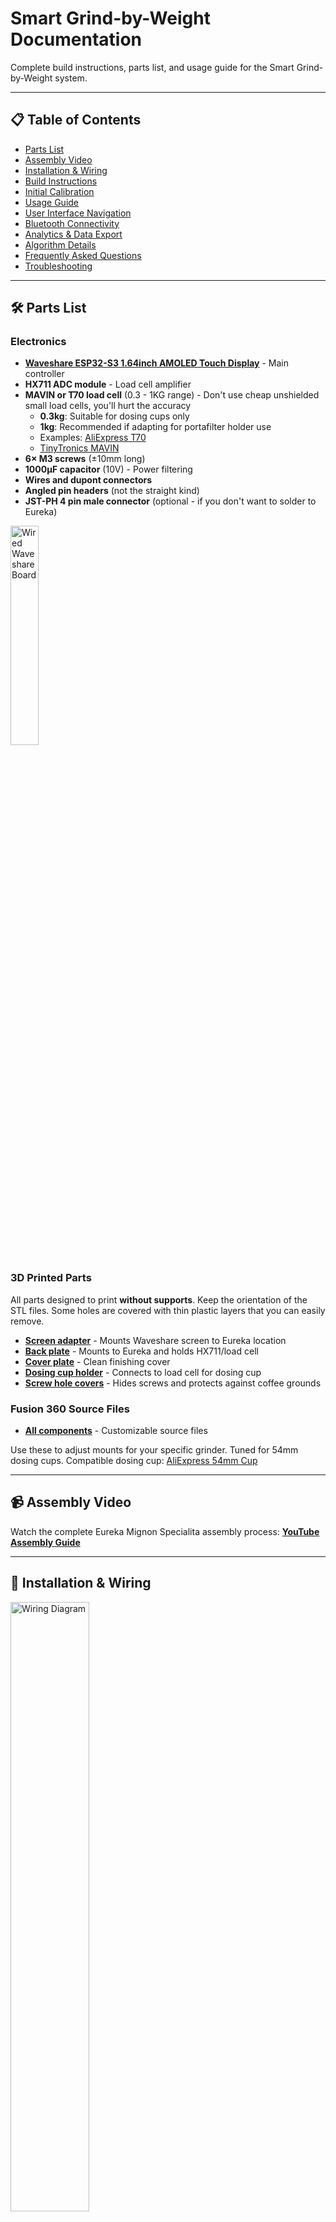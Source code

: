 # Smart Grind-by-Weight Documentation

Complete build instructions, parts list, and usage guide for the Smart Grind-by-Weight system.

---

## 📋 Table of Contents

- [Parts List](#️-parts-list)
- [Assembly Video](#-assembly-video)
- [Installation & Wiring](#-installation--wiring)
- [Build Instructions](#-build-instructions)
- [Initial Calibration](#️-initial-calibration)
- [Usage Guide](#-usage-guide)
- [User Interface Navigation](#️-user-interface-navigation)
- [Bluetooth Connectivity](#-bluetooth-connectivity)
- [Analytics & Data Export](#-analytics--data-export)
- [Algorithm Details](#-algorithm-details)
- [Frequently Asked Questions](#-frequently-asked-questions)
- [Troubleshooting](#-troubleshooting)

---

## 🛠️ Parts List

### Electronics
- **[Waveshare ESP32-S3 1.64inch AMOLED Touch Display](https://www.waveshare.com/esp32-s3-touch-amoled-1.64.htm)** - Main controller
- **HX711 ADC module** - Load cell amplifier  
- **MAVIN or T70 load cell** (0.3 - 1KG range) - Don't use cheap unshielded small load cells, you'll hurt the accuracy
  - **0.3kg**: Suitable for dosing cups only
  - **1kg**: Recommended if adapting for portafilter holder use
  - Examples: [AliExpress T70](https://nl.aliexpress.com/item/1005009409460619.html)
  - [TinyTronics MAVIN](https://www.tinytronics.nl/en/sensors/weight-pressure-force/load-cells/mavin-load-cell-0.3kg)
- **6× M3 screws** (±10mm long)
- **1000μF capacitor** (10V) - Power filtering
- **Wires and dupont connectors**
- **Angled pin headers** (not the straight kind)
- **JST-PH 4 pin male connector** (optional - if you don't want to solder to Eureka)

[<img src="images/waveshare_board_wired_up_1.jpg" alt="Wired Waveshare Board" width="30%">](images/waveshare_board_wired_up_1.jpg)

### 3D Printed Parts

All parts designed to print **without supports**. Keep the orientation of the STL files. Some holes are covered with thin plastic layers that you can easily remove.

- **[Screen adapter](3d_files/Waveshare%20AMOLED%201_64%20adapter.stl)** - Mounts Waveshare screen to Eureka location
- **[Back plate](3d_files/Back%20plate.stl)** - Mounts to Eureka and holds HX711/load cell  
- **[Cover plate](3d_files/Cover.stl)** - Clean finishing cover
- **[Dosing cup holder](3d_files/Cup%20holder.stl)** - Connects to load cell for dosing cup
- **[Screw hole covers](3d_files/Cup%20holder%20hole%20cover.stl)** - Hides screws and protects against coffee grounds

### Fusion 360 Source Files
- **[All components](https://a360.co/3HYgubb)** - Customizable source files

Use these to adjust mounts for your specific grinder. Tuned for 54mm dosing cups. 
Compatible dosing cup: [AliExpress 54mm Cup](https://nl.aliexpress.com/item/1005006526852408.html)

---

## 📹 Assembly Video

Watch the complete Eureka Mignon Specialita assembly process: **[YouTube Assembly Guide](https://youtu.be/-kfKjiwJsGM)**

---

## 🔌 Installation & Wiring

[<img src="images/wiring_diagram.png" alt="Wiring Diagram" width="50%">](images/wiring_diagram.png)

### Pin Configuration

**HX711 Load Cell Amplifier Connections:**
```
ESP32-S3 GPIO 2    →    HX711 SCK
ESP32-S3 GPIO 3    →    HX711 DOUT
ESP32-S3 3.3V      →    HX711 VCC
ESP32-S3 GND       →    HX711 GND
```

**Eureka Mignon Connections:**

⚠️ **CRITICAL WARNING:** Always verify your specific Eureka's wiring independently! Wire colors vary between units and cannot be trusted. Use the numbered pin positions shown in the reference image.

Using the 4-pin Eureka plug pinout (see `images/4-pin_Eureka_plug_pinout.png`), counting from left to right with the plug oriented with 'ribs' towards you:

[<img src="images/4-pin_Eureka_plug_pinout.png" alt="4-Pin Eureka Plug Pinout" width="50%">](images/4-pin_Eureka_plug_pinout.png)

```
ESP32-S3 5V        →    Pin 1 (5V power)
                        Pin 2 (Button signal - not used in this project)
ESP32-S3 GPIO 18   →    Pin 3 (Motor control signal)
ESP32-S3 GND       →    Pin 4 (Ground)
```

**4-Pin Eureka Plug Reference (Left to Right):**
- **Pin 1**: 5V power supply
- **Pin 2**: Button signal (unused in this project)  
- **Pin 3**: Motor control signal
- **Pin 4**: Ground

⚠️ **VERIFY 5V:** Use a multimeter to confirm 5V pin - wire colors vary between units! The Waveshare board has reverse polarity protection, and button/motor wires can be swapped without risk of damage.

### Installation Steps

1. **Flash the firmware** on the Waveshare board (see Build Instructions below)
2. **Add the 1000μF capacitor** between 5V and ground (protects against brownouts)
3. **Create HX711 to Waveshare connection:**
   - Add angled pin headers to HX711 (VCC, GND, DOUT, SCK pins)
   - Connect dupont cables to Waveshare board
   - Load cell can be directly soldered to HX711
4. **For Eureka Mignon assembly:**
   - Disassemble top plate and front plate
   - Remove the button and store it (not needed)
   - Use JST-PH plug to connect to Waveshare board
   - **WARNING:** Wire colors vary significantly between Eureka units - always verify pin functions with a multimeter before connecting!
   - Mount Waveshare screen using 3D printed adapter where original screen was
   - Fish HX711 wire through housing, exit via button hole
   - Mount load cell and HX711 to 3D printed back plate
   - Clip 3D printed back plate onto Eureka Mignon
   - Connect plug to HX711
   - Add 3D printed cover plate and screw down
   - Add 3D printed dosing cup holder on load cell and screw down
   - Hide screws with 3D printed screw covers

---

## 🚀 Build Instructions

### Development Platform

This project uses the **pioarduino ESP32 platform** (a community fork) instead of the standard Espressif ESP32 platform. This ensures proper support for our device.

**Platform Details:**
- **Platform**: [pioarduino/platform-espressif32](https://github.com/pioarduino/platform-espressif32) (stable release)
- **Framework**: Arduino ESP32 Core 3.x (controlled by pioarduino platform)
- **Target**: ESP32-S3 with AMOLED touch display

The platform dependency is automatically handled by PlatformIO via the `platformio.ini` configuration.

### Initial USB Flashing
```bash
# Install Python dependencies (auto-handled by grinder tool)
python3 tools/grinder.py install

# Build and upload via USB
python3 tools/grinder.py build
pio run --target upload -e waveshare-esp32s3-touch-amoled-164
```

### BLE OTA Updates (After Initial Setup)
```bash
# Build firmware and upload wirelessly
python3 tools/grinder.py build-upload

# Or upload specific firmware
python3 tools/grinder.py upload path/to/firmware.bin

# Force full firmware update (skip delta patching)
python3 tools/grinder.py build-upload --force-full
```

---

## ⚖️ Initial Calibration

After flashing firmware, calibrate the load cell for accurate measurements:

1. **Access calibration**: Settings → Swipe left to Tools tab → Press "CALIBRATE"
2. **Empty calibration**: Remove all weight from scale platform → Press OK
3. **Weight calibration**: 
   - Place known weight on scale (e.g., coffee mug with water)
   - Use +/- buttons to adjust displayed value to match actual weight
   - Press OK to complete

**Tip**: A coffee mug with water makes ideal calibration weight - weigh it on kitchen scale first.

---

## 📱 Usage Guide

### Grinding Profiles
All profiles are fully customizable - these are default starting weights:
- **Single**: Default ~9g (customizable)
- **Double**: Default ~18g (customizable)  
- **Custom**: Default ~21.5g (customizable)

### Navigation
- **Swipe left/right** to navigate between menu tabs
- **Tap** to select profiles or buttons
- **Long press** on profile weights to edit/customize them

### Basic Operation
1. Select profile by tapping on main screen
2. **Long press** any profile weight to edit/customize it
3. Place dosing cup on scale platform
4. Press GRIND button - scale will tare automatically
5. System grinds to precise target weight using predictive algorithm
6. GRIND COMPLETE screen shows final weight and statistics

### Display Modes
- **Arc Layout**: Clean, minimal arc-based interface
- **Nerdy Layout**: Detailed charts showing flow rates and real-time grinding analytics
- **Switching**: Tap anywhere on grind screen to switch between layouts during grinding

---

## 🗺️ User Interface Navigation

```
Main Screen (swipe left/right between tabs)
|
+-- Single Profile 
|   |-- Weight display (long press to edit)
|   \-- GRIND button
|
+-- Double Profile
|   |-- Weight display (long press to edit)
|   \-- GRIND button
|
+-- Custom Profile
|   |-- Weight display (long press to edit)
|   \-- GRIND button
|
\-- Settings (swipe left/right between sub-tabs)
    |
    +-- Tools
    |   |-- Calibrate button
    |   |-- Motor test button
    |   \-- Tare button
    |
    +-- Info (default tab)
    |   |-- System information
    |   |-- Build version & uptime
    |   |-- Memory & statistics
    |   \-- Refresh stats button
    |
    +-- Settings
    |   |-- Bluetooth toggle (30m timer)
    |   |-- Bluetooth startup toggle (configurable auto-enable)
    |   |-- Brightness sliders
    |   |-- Purge data button (clears logged grind sessions)
    |   \-- Reset settings button
    |
    \-- Reset
        \-- Factory reset options

During Grinding:
|-- Weight display & progress
|-- Tap anywhere: Arc ↔ Nerdy display modes
\-- STOP button
```

---

## 🔵 Bluetooth Connectivity

### Startup Behavior
- **Bluetooth startup is configurable** in **Settings → Settings tab → Startup**
- When enabled: **Bluetooth automatically enables for 5 minutes** after power on
- When disabled: Bluetooth remains off at startup (can still be enabled manually)
- Indicated by blue Bluetooth symbol in top-right corner

### Manual Control
- Enable Bluetooth manually in **Settings → Settings tab**
- **30-minute timer** when manually enabled
- Toggle on/off as needed

### Uses
- **BLE OTA firmware updates** - Wireless firmware flashing
- **Data export** - Transfer grind session data to computer
- **Analytics** - Real-time data streaming for analysis
- **Device management** - Remote configuration and monitoring

---

## 📊 Analytics & Data Export

### Launch Interactive Dashboard
```bash
# Export data and launch Streamlit dashboard
python3 tools/grinder.py analyze

# Or view reports from existing data
python3 tools/grinder.py report
```

### Available Tools
```bash
python3 tools/grinder.py --help          # Show all available commands
python3 tools/grinder.py scan            # Scan for BLE devices
python3 tools/grinder.py connect         # Connect to grinder device  
python3 tools/grinder.py debug           # Stream live debug logs
python3 tools/grinder.py info            # Get device system information
python3 tools/grinder.py export          # Export grind data to database
```

### Tools Directory Structure
- **`grinder.py`**: Cross-platform Python tool for all operations (build, upload, analyze)
- **`ble/`**: BLE communication tools and OTA update system
- **`streamlit-reports/`**: Interactive data visualization and analytics
- **`database/`**: SQLite database management for grind session storage

---

## 🧠 Algorithm Details

### Why This Algorithm Works

- **Zero-shot learning algorithm**: Needs no prior knowledge or manually tuned variables. Instantly adapts to changes in temperature, humidity, grinding coarseness, bean type, etc.
- **Two-tier approach**: Grinding is noisy (mechanical, electrical) so we use a sophisticated approach:
  - **Predictive Phase**: Grind as fast as possible using predictive algorithm to barely UNDERSHOOT target weight (overshoot is unrecoverable)
  - **Learning Phase**: Learns flow rate and grind latency (bean to cup time) to predict when to stop motor (coast time)
  - **Pulse Phase**: Uses worst-case (95th percentile) flow rate for conservative pulsing until target ± tolerance is reached

### Key Algorithm Steps

1. **Determine grind latency** from first detectable flow over 500ms confirmation window
2. **Compute motor stop target weight** from latency × flow × coast ratio (USER_LATENCY_TO_COAST_RATIO)
3. **Stop at target - motor_stop_target_weight**, then apply bounded pulses based on 95th percentile flow rate
4. **Conservative approach**: Err on undershooting to prevent overshoot, repeat until target ± tolerance reached

---

## ❓ Frequently Asked Questions

**Will this modification work on grinders other than the Eureka Mignon Specialita (e.g., Baratza, Niche, or other Eureka models like the Crono, Atom, XL, Manuale)?**

The electronics are universal, but you'll need to explore your specific grinder. Find a 5V supply internally or provide one externally (USB adapter). Identify motor control signals and design custom mounting for the display and scale. I can't provide specific guidance for other grinders as I don't have access to test them. The Fusion 360 source files are included to help with adaptations.

**Can I use this to grind directly into a portafilter instead of a dosing cup?**

Yes, but you'll need to make modifications. Use a 1kg load cell instead of 0.3kg for better accuracy with heavier portafilters. You'll also need to design and 3D print a custom portafilter holder that mounts to the load cell. The dosing cup holder design can serve as a starting point for your portafilter adapter.

**What is the benefit of this mod for a single-dosing grinder like the Niche Zero?**

It's about workflow optimization vs. ultimate precision. Benefits: easier workflow with no manual measuring, precise dose accounting for retention, consistent results. Downside: potential stale retention from previous grinds. Choose based on your goals - do you want optimized ease and consistency, or are you willing to accept daily complexity for that perfect shot? This mod strikes a balance toward maintainable workflow efficiency.

---

## 🔧 Troubleshooting

For common build and setup issues, see **[TROUBLESHOOTING.md](TROUBLESHOOTING.md)** which covers:

- Unknown board ID errors in PlatformIO
- Project initialization issues with pioarduino platform
- Platform package cache problems
- Clean build procedures

---

For additional support, refer to the project repository issues section, but please note that support availability is limited as mentioned in the project status.